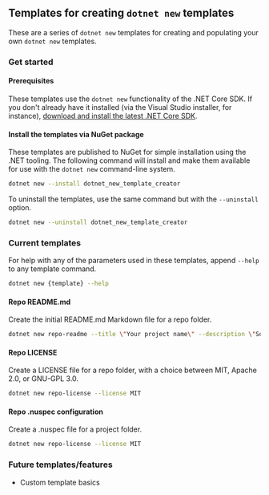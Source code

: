 ## Templates for creating `dotnet new` templates

These are a series of `dotnet new` templates for creating and populating your own `dotnet new` templates.

### Get started

#### Prerequisites

These templates use the `dotnet new` functionality of the .NET Core SDK. If you don't already have it installed (via the Visual Studio installer, for instance), [download and install the latest .NET Core SDK](https://www.microsoft.com/net/learn/get-started/).

#### Install the templates via NuGet package

These templates are published to NuGet for simple installation using the .NET tooling. The following command will install and make them available for use with the `dotnet new` command-line system.

```bash
dotnet new --install dotnet_new_template_creator
```

To uninstall the templates, use the same command but with the `--uninstall` option.

```bash
dotnet new --uninstall dotnet_new_template_creator
```

### Current templates

For help with any of the parameters used in these templates, append `--help` to any template command.

```bash
dotnet new {template} --help
```

#### Repo README.md

Create the initial README.md Markdown file for a repo folder.

```bash
dotnet new repo-readme --title \"Your project name\" --description \"Something descriptive about your project.\"
```

#### Repo LICENSE

Create a LICENSE file for a repo folder, with a choice between MIT, Apache 2.0, or GNU-GPL 3.0.

```bash
dotnet new repo-license --license MIT
```

#### Repo .nuspec configuration

Create a .nuspec file for a project folder.

```bash
dotnet new repo-license --license MIT
```

### Future templates/features

* Custom template basics
